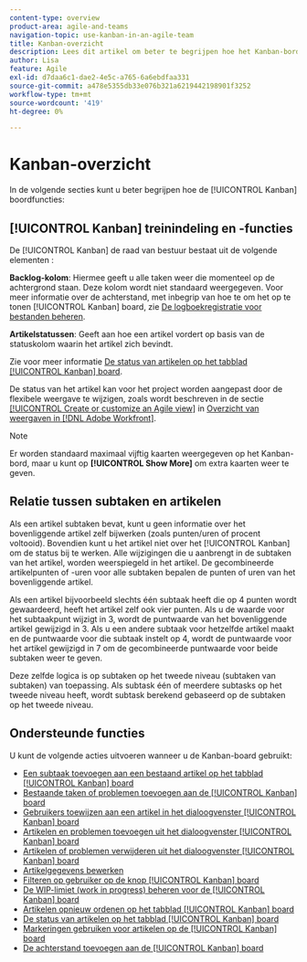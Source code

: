 ```yaml
---
content-type: overview
product-area: agile-and-teams
navigation-topic: use-kanban-in-an-agile-team
title: Kanban-overzicht
description: Lees dit artikel om beter te begrijpen hoe het Kanban-bord werkt.
author: Lisa
feature: Agile
exl-id: d7daa6c1-dae2-4e5c-a765-6a6ebdfaa331
source-git-commit: a478e5355db33e076b321a6219442198901f3252
workflow-type: tm+mt
source-wordcount: '419'
ht-degree: 0%

---
```


# Kanban-overzicht

In de volgende secties kunt u beter begrijpen hoe de [!UICONTROL Kanban] boordfuncties:

## [!UICONTROL Kanban] treinindeling en -functies

De [!UICONTROL Kanban] de raad van bestuur bestaat uit de volgende elementen :

**Backlog-kolom**: Hiermee geeft u alle taken weer die momenteel op de achtergrond staan. Deze kolom wordt niet standaard weergegeven. Voor meer informatie over de achterstand, met inbegrip van hoe te om het op te tonen [!UICONTROL Kanban] board, zie [De logboekregistratie voor bestanden beheren](../../agile/work-in-an-agile-environment/manage-the-agile-backlog.md).

**Artikelstatussen**: Geeft aan hoe een artikel vordert op basis van de statuskolom waarin het artikel zich bevindt.

Zie voor meer informatie [De status van artikelen op het tabblad [!UICONTROL Kanban] board](../../agile/use-kanban-in-an-agile-team/update-the-status-of-stories.md).

De status van het artikel kan voor het project worden aangepast door de flexibele weergave te wijzigen, zoals wordt beschreven in de sectie [[!UICONTROL Create or customize an Agile view]](../../reports-and-dashboards/reports/reporting-elements/views-overview.md#customizing-an-agile-view) in [Overzicht van weergaven in [!DNL Adobe Workfront]](../../reports-and-dashboards/reports/reporting-elements/views-overview.md).

>[!NOTE]
>
>Er worden standaard maximaal vijftig kaarten weergegeven op het Kanban-bord, maar u kunt op **[!UICONTROL Show More]** om extra kaarten weer te geven.

## Relatie tussen subtaken en artikelen

Als een artikel subtaken bevat, kunt u geen informatie over het bovenliggende artikel zelf bijwerken (zoals punten/uren of procent voltooid). Bovendien kunt u het artikel niet over het [!UICONTROL Kanban] om de status bij te werken. Alle wijzigingen die u aanbrengt in de subtaken van het artikel, worden weerspiegeld in het artikel. De gecombineerde artikelpunten of -uren voor alle subtaken bepalen de punten of uren van het bovenliggende artikel.

Als een artikel bijvoorbeeld slechts één subtaak heeft die op 4 punten wordt gewaardeerd, heeft het artikel zelf ook vier punten. Als u de waarde voor het subtaakpunt wijzigt in 3, wordt de puntwaarde van het bovenliggende artikel gewijzigd in 3. Als u een andere subtaak voor hetzelfde artikel maakt en de puntwaarde voor die subtaak instelt op 4, wordt de puntwaarde voor het artikel gewijzigd in 7 om de gecombineerde puntwaarde voor beide subtaken weer te geven.

Deze zelfde logica is op subtaken op het tweede niveau (subtaken van subtaken) van toepassing. Als subtask één of meerdere subtasks op het tweede niveau heeft, wordt subtask berekend gebaseerd op de subtaken op het tweede niveau.

## Ondersteunde functies

U kunt de volgende acties uitvoeren wanneer u de Kanban-board gebruikt:

* [Een subtaak toevoegen aan een bestaand artikel op het tabblad [!UICONTROL Kanban] board](../../agile/use-kanban-in-an-agile-team/add-a-subtask-to-an-existing-story.md)
* [Bestaande taken of problemen toevoegen aan de [!UICONTROL Kanban] board](../../agile/use-kanban-in-an-agile-team/add-existing-tasks-or-issues-to-the-kanban-board.md)
* [Gebruikers toewijzen aan een artikel in het dialoogvenster [!UICONTROL Kanban] board](../../agile/use-kanban-in-an-agile-team/assign-users-to-a-story.md)
* [Artikelen en problemen toevoegen uit het dialoogvenster [!UICONTROL Kanban] board](../../agile/use-kanban-in-an-agile-team/add-story-from-kanban-board.md)
* [Artikelen of problemen verwijderen uit het dialoogvenster [!UICONTROL Kanban] board](../../agile/use-kanban-in-an-agile-team/delete-story-from-kanban-board.md)
* [Artikelgegevens bewerken](../../agile/use-kanban-in-an-agile-team/edit-story-information.md)
* [Filteren op gebruiker op de knop [!UICONTROL Kanban] board](../../agile/use-kanban-in-an-agile-team/filter-by-user.md)
* [De WIP-limiet (work in progress) beheren voor de [!UICONTROL Kanban] board](../../agile/use-kanban-in-an-agile-team/work-in-progress-limit-on-the-kanban-board.md)
* [Artikelen opnieuw ordenen op het tabblad [!UICONTROL Kanban] board](../../agile/use-kanban-in-an-agile-team/reorder-stories-on-the-kanban-board.md)
* [De status van artikelen op het tabblad [!UICONTROL Kanban] board](../../agile/use-kanban-in-an-agile-team/update-the-status-of-stories.md)
* [Markeringen gebruiken voor artikelen op de [!UICONTROL Kanban] board](../../agile/use-kanban-in-an-agile-team/use-flags-on-stories.md)
* [De achterstand toevoegen aan de [!UICONTROL Kanban] board](../../agile/use-kanban-in-an-agile-team/view-the-backlog-on-the-kanban-board.md)
